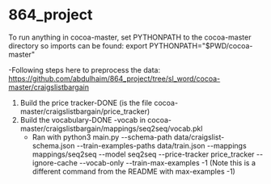 # 864_project

To run anything in cocoa-master, set PYTHONPATH to the cocoa-master directory so imports can be found: export PYTHONPATH="$PWD/cocoa-master"

-Following steps here to preprocess the data: https://github.com/abdulhaim/864_project/tree/sl_word/cocoa-master/craigslistbargain

1. Build the price tracker-DONE (is the file cocoa-master/craigslistbargain/price_tracker)
2. Build the vocabulary-DONE -vocab in cocoa-master/craigslistbargain/mappings/seq2seq/vocab.pkl
	- Ran with python3 main.py --schema-path data/craigslist-schema.json --train-examples-paths data/train.json --mappings mappings/seq2seq --model seq2seq --price-tracker price_tracker --ignore-cache --vocab-only --train-max-examples -1 (Note this is a different command from the README with max-examples -1)